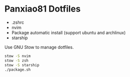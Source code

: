 # Panxiao81 Dotfiles

- .zshrc 
- nvim
- Package automatic install (support ubuntu and archlinux)
- starship

Use GNU Stow to manage dotfiles.

```sh
stow -S nvim
stow -S zsh
stow -S starship
./package.sh
```

